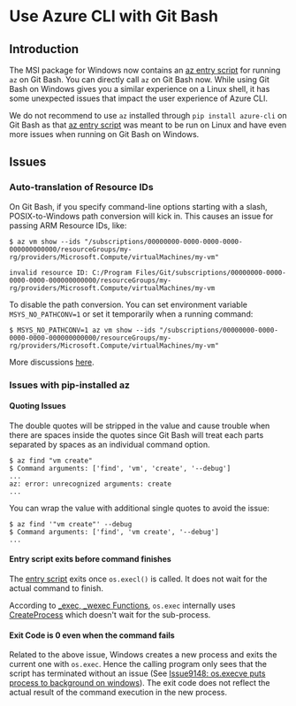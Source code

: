 # Use Azure CLI with Git Bash

## Introduction
The MSI package for Windows now contains an [az entry script](https://github.com/Azure/azure-cli/blob/dev/build_scripts/windows/scripts/az) for running `az` on Git Bash. You can directly call `az` on Git Bash now. While using Git Bash on Windows gives you a similar experience on a Linux shell, it has some unexpected issues that impact the user experience of Azure CLI. 

We do not recommend to use `az` installed through `pip install azure-cli` on Git Bash as that [az entry script](https://github.com/Azure/azure-cli/blob/dev/src/azure-cli/az) was meant to be run on Linux and have even more issues when running on Git Bash on Windows.  

## Issues

### Auto-translation of Resource IDs

On Git Bash, if you specify command-line options starting with a slash, POSIX-to-Windows path conversion will kick in. This causes an issue for passing ARM Resource IDs, like:

```azurecli
$ az vm show --ids "/subscriptions/00000000-0000-0000-0000-000000000000/resourceGroups/my-rg/providers/Microsoft.Compute/virtualMachines/my-vm"

invalid resource ID: C:/Program Files/Git/subscriptions/00000000-0000-0000-0000-000000000000/resourceGroups/my-rg/providers/Microsoft.Compute/virtualMachines/my-vm
```

To disable the path conversion. You can set environment variable `MSYS_NO_PATHCONV=1` or set it temporarily when a running command:

```azurecli
$ MSYS_NO_PATHCONV=1 az vm show --ids "/subscriptions/00000000-0000-0000-0000-000000000000/resourceGroups/my-rg/providers/Microsoft.Compute/virtualMachines/my-vm"
```

More discussions [here](https://stackoverflow.com/questions/7250130/how-to-stop-mingw-and-msys-from-mangling-path-names-given-at-the-command-line#34386471).

### Issues with pip-installed az

#### Quoting Issues
The double quotes will be stripped in the value and cause trouble when there are spaces inside the quotes since Git Bash will treat each parts separated by spaces as an individual command option.

```azurecli
$ az find "vm create"
$ Command arguments: ['find', 'vm', 'create', '--debug']
...
az: error: unrecognized arguments: create
...
```

You can wrap the value with additional single quotes to avoid the issue:

```azurecli
$ az find '"vm create"' --debug
$ Command arguments: ['find', 'vm create', '--debug']
...
```

#### Entry script exits before command finishes
The [entry script](https://github.com/Azure/azure-cli/blob/dev/src/azure-cli/az) exits once `os.execl()` is called. It does not wait for the actual command to finish.

According to [_exec, _wexec Functions](https://learn.microsoft.com/cpp/c-runtime-library/exec-wexec-functions?view=vs-2019), `os.exec` internally uses [CreateProcess](https://learn.microsoft.com/windows/win32/api/processthreadsapi/nf-processthreadsapi-createprocessw) which doesn't wait for the sub-process.

#### Exit Code is 0 even when the command fails
Related to the above issue, Windows creates a new process and exits the current one with `os.exec`. Hence the calling program only sees that the script has terminated without an issue (See [Issue9148: os.execve puts process to background on windows](https://bugs.python.org/issue9148#msg109179)). The exit code does not reflect the actual result of the command execution in the new process.
